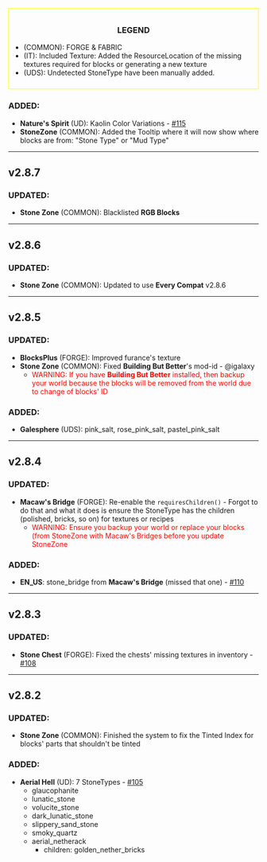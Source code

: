 <div style="text-align: center; border: 1px solid yellow; padding: 10px;">
  <div style="text-align: center; margin-bottom: 10px;">
    <h3>LEGEND</h3>
  </div>
  <div style="text-align: left;">
    <ul style="list-style-type: disc; padding-left: 20px;">
      <li>(COMMON): FORGE & FABRIC</li>
      <li>(IT): Included Texture: Added the ResourceLocation of the missing textures required for blocks or generating a new texture</li>
      <li>(UDS): Undetected StoneType have been manually added.</li>
    </ul>
  </div>
</div>

### ADDED: 
- **Nature's Spirit** (UD): Kaolin Color Variations - [#115](https://github.com/MehVahdJukaar/StoneZone/issues/115)
- **StoneZone** (COMMON): Added the Tooltip where it will now show where blocks are from: "Stone Type" or "Mud Type"

---

## v2.8.7

### UPDATED: 
- **Stone Zone** (COMMON): Blacklisted **RGB Blocks**

---

## v2.8.6

### UPDATED: 
- **Stone Zone** (COMMON): Updated to use **Every Compat** v2.8.6

---

## v2.8.5

### UPDATED: 
- **BlocksPlus** (FORGE): Improved furance's texture 
- **Stone Zone** (COMMON): Fixed **Building But Better**'s mod-id - @igalaxy 
  - <span style="color: RED;">WARNING: If you have **Building But Better** installed, then backup your world because the blocks will be removed from the world due to change of blocks' ID</span>

### ADDED:
- **Galesphere** (UDS): pink_salt, rose_pink_salt, pastel_pink_salt

---

## v2.8.4

### UPDATED:
- **Macaw's Bridge** (FORGE): Re-enable the `requiresChildren()` - Forgot to do that and what it does is ensure the StoneType has the children (polished, bricks, so on) for textures or recipes
  - <span style="color: RED;">WARNING: Ensure you backup your world or replace your blocks (from StoneZone with Macaw's Bridges before you update StoneZone</span>

### ADDED:
- **EN_US**: stone_bridge from **Macaw's Bridge** (missed that one) - [#110](https://github.com/MehVahdJukaar/StoneZone/issues/110)

---

## v2.8.3

### UPDATED: 
- **Stone Chest** (FORGE): Fixed the chests' missing textures in inventory - [#108](https://github.com/MehVahdJukaar/StoneZone/issues/108)

---

## v2.8.2

### UPDATED:
- **Stone Zone** (COMMON): Finished the system to fix the Tinted Index for blocks' parts that shouldn't be tinted

### ADDED:
- **Aerial Hell** (UD): 7 StoneTypes - [#105](https://github.com/MehVahdJukaar/StoneZone/issues/105)
  - glaucophanite
  - lunatic_stone
  - volucite_stone
  - dark_lunatic_stone
  - slippery_sand_stone
  - smoky_quartz
  - aerial_netherack 
    - children: golden_nether_bricks
